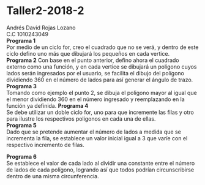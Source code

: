 # Taller2-2018-2  


Andrés David Rojas Lozano  
C.C 1010243049  
**Programa 1**  
Por medio de un ciclo for, creo el cuadrado que no se verá, y dentro de este ciclo defino uno más
que dibujará los pequeños en cada vertice.  
**Programa 2**
Con base en el punto anterior, defino ahora el cuadrado externo como una función, y en cada vertice
se dibujará un poligono cuyos lados serán ingresados por el usuario, se facilita el dibujo del polígono 
dividiendo 360 en el número de lados para así generar el ángulo de trazo.  
**Programa 3**  
Tomando como ejemplo el punto 2, se dibuja el poligono mayor al igual que el menor 
dividiendo 360 en el número ingresado y reemplazando en la función ya definida.
**Programa 4**    
Se debe utilizar un doble ciclo for, uno para que incremente las filas y otro para ilustre
los respectivos poligonos en cada una de ellas.  
**Programa 5**  
Dado que se pretende aumentar el número de lados a medida que se incrementa la fila,
se establece un valor inicial igual a 3 que varíe con el respectivo incremento de filas.

**Programa 6**  
Se establece el valor de cada lado al dividir una constante entre el número de lados de cada
polígono, logrando así que todos podrían circunscribirse dentro de una misma circunferencia.


